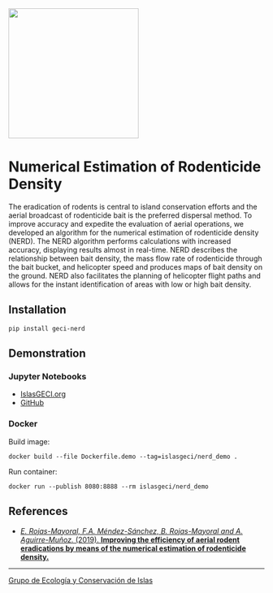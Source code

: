 <img src="https://www.islas.org.mx/img/logo.svg" width="256" />

# Numerical Estimation of Rodenticide Density

The eradication of rodents is central to island conservation efforts and the
aerial broadcast of rodenticide bait is the preferred dispersal method. To
improve accuracy and expedite the evaluation of aerial operations, we developed
an algorithm for the numerical estimation of rodenticide density (NERD). The
NERD algorithm performs calculations with increased accuracy, displaying
results almost in real-time. NERD describes the relationship between bait
density, the mass flow rate of rodenticide through the bait bucket, and
helicopter speed and produces maps of bait density on the ground. NERD also
facilitates the planning of helicopter flight paths and allows for the instant
identification of areas with low or high bait density.

## Installation

```
pip install geci-nerd
```

## Demonstration

### Jupyter Notebooks

- [IslasGECI.org](http://islasgeci.org:8080)
- [GitHub](https://github.com/IslasGECI/nerd/blob/develop/examples/)

### Docker

Build image:
```shell
docker build --file Dockerfile.demo --tag=islasgeci/nerd_demo .
```

Run container:
```shell
docker run --publish 8080:8888 --rm islasgeci/nerd_demo
```

## References

- [_E. Rojas-Mayoral, F.A. Méndez-Sánchez, B. Rojas-Mayoral and A. Aguirre-Muñoz._ (2019).
  **Improving the efficiency of aerial rodent eradications by means of the numerical estimation of
  rodenticide
  density.**](http://www.issg.org/pdf/publications/2019_Island_Invasives/PrintFiles/Rojas-Mayoral.pdf)

---

[Grupo de Ecología y Conservación de Islas](https://www.islas.org.mx/)
